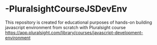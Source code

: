# -PluralsightCourseJSDevEnv
This repository is created for educational purposes of hands-on building javascript environment from scratch with Pluralsight course https://app.pluralsight.com/library/courses/javascript-development-environment
